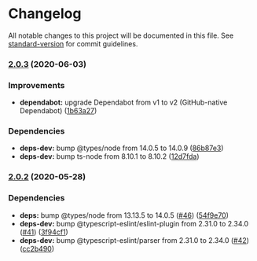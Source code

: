 # Changelog

All notable changes to this project will be documented in this file. See [standard-version](https://github.com/conventional-changelog/standard-version) for commit guidelines.

### [2.0.3](https://github.com/hckhanh/read-vn-number/compare/v2.0.2...v2.0.3) (2020-06-03)


### Improvements

* **dependabot:** upgrade Dependabot from v1 to v2 (GitHub-native Dependabot) ([1b63a27](https://github.com/hckhanh/read-vn-number/commit/1b63a271535260ffaa06543d5fadf7b4a532e058))


### Dependencies

* **deps-dev:** bump @types/node from 14.0.5 to 14.0.9 ([86b87e3](https://github.com/hckhanh/read-vn-number/commit/86b87e3e0d75e06d514042266e22a662eddc7b4d))
* **deps-dev:** bump ts-node from 8.10.1 to 8.10.2 ([12d7fda](https://github.com/hckhanh/read-vn-number/commit/12d7fda35b276dee5878d725360c644a6a044dc9))

### [2.0.2](https://github.com/hckhanh/read-vn-number/compare/v1.3.2...v2.0.2) (2020-05-28)


### Dependencies

* **deps:** bump @types/node from 13.13.5 to 14.0.5 ([#46](https://github.com/hckhanh/read-vn-number/issues/46)) ([54f9e70](https://github.com/hckhanh/read-vn-number/commit/54f9e70bad9300cc1c2e3b513ac519bc8711b844))
* **deps-dev:** bump @typescript-eslint/eslint-plugin from 2.31.0 to 2.34.0 ([#41](https://github.com/hckhanh/read-vn-number/issues/41)) ([3f94cf1](https://github.com/hckhanh/read-vn-number/commit/3f94cf14e0e9132fd3752142569a2397194fdccb))
* **deps-dev:** bump @typescript-eslint/parser from 2.31.0 to 2.34.0 ([#42](https://github.com/hckhanh/read-vn-number/issues/42)) ([cc2b490](https://github.com/hckhanh/read-vn-number/commit/cc2b490e1750f0e9a2d4f3062cfc3037a49a6c70))
